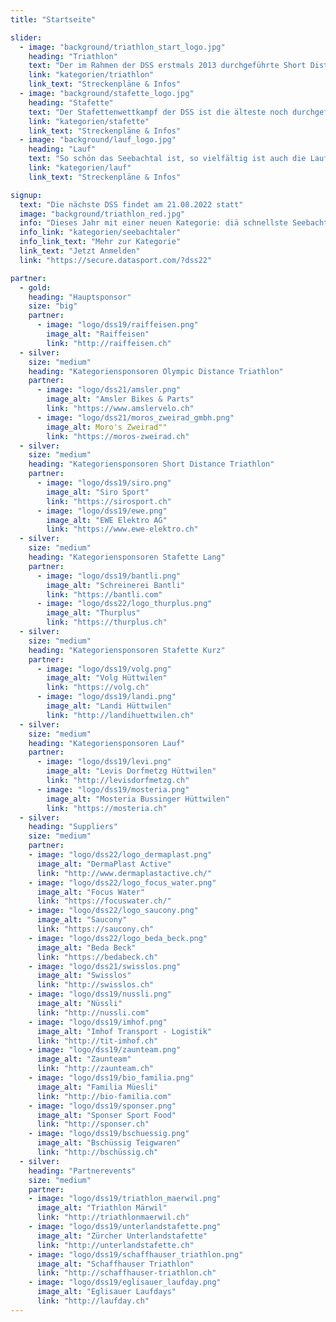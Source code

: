 ```yaml
---
title: "Startseite"

slider:
  - image: "background/triathlon_start_logo.jpg"
    heading: "Triathlon"
    text: "Der im Rahmen der DSS erstmals 2013 durchgeführte Short Distance Triathlon wird seit 2017 auch als Olympische Distanz angeboten. Beide Distanzen haben ihren Reiz. Schau dir die Strecken an; es lohnt sich!"
    link: "kategorien/triathlon"
    link_text: "Streckenpläne & Infos"
  - image: "background/stafette_logo.jpg"
    heading: "Stafette"
    text: "Der Stafettenwettkampf der DSS ist die älteste noch durchgeführte Stafette in der Schweiz. Man staune: 1945 fand die erste Austragung statt!"
    link: "kategorien/stafette"
    link_text: "Streckenpläne & Infos"
  - image: "background/lauf_logo.jpg"
    heading: "Lauf"
    text: "So schön das Seebachtal ist, so vielfältig ist auch die Laufstrecke des Dreiseenlaufs."
    link: "kategorien/lauf"
    link_text: "Streckenpläne & Infos"

signup:
  text: "Die nächste DSS findet am 21.08.2022 statt"
  image: "background/triathlon_red.jpg"
  info: "Dieses Jahr mit einer neuen Kategorie: diä schnellste Seebachtaler:inne! Mehr Infos dazu folgen Mitte Juni auf dieser Website."
  info_link: "kategorien/seebachtaler"
  info_link_text: "Mehr zur Kategorie"
  link_text: "Jetzt Anmelden"
  link: "https://secure.datasport.com/?dss22"

partner:
  - gold:
    heading: "Hauptsponsor"
    size: "big"
    partner:
      - image: "logo/dss19/raiffeisen.png"
        image_alt: "Raiffeisen"
        link: "http://raiffeisen.ch"
  - silver:
    size: "medium"
    heading: "Kategoriensponsoren Olympic Distance Triathlon"
    partner:
      - image: "logo/dss21/amsler.png"
        image_alt: "Amsler Bikes & Parts"
        link: "https://www.amslervelo.ch"
      - image: "logo/dss21/moros_zweirad_gmbh.png"
        image_alt: Moro's Zweirad""
        link: "https://moros-zweirad.ch"
  - silver:
    size: "medium"
    heading: "Kategoriensponsoren Short Distance Triathlon"
    partner:
      - image: "logo/dss19/siro.png"
        image_alt: "Siro Sport"
        link: "https://sirosport.ch"
      - image: "logo/dss19/ewe.png"
        image_alt: "EWE Elektro AG"
        link: "https://www.ewe-elektro.ch"
  - silver:
    size: "medium"
    heading: "Kategoriensponsoren Stafette Lang"
    partner:
      - image: "logo/dss19/bantli.png"
        image_alt: "Schreinerei Bantli"
        link: "https://bantli.com"
      - image: "logo/dss22/logo_thurplus.png"
        image_alt: "Thurplus"
        link: "https://thurplus.ch"
  - silver:
    size: "medium"
    heading: "Kategoriensponsoren Stafette Kurz"
    partner:
      - image: "logo/dss19/volg.png"
        image_alt: "Volg Hüttwilen"
        link: "https://volg.ch"
      - image: "logo/dss19/landi.png"
        image_alt: "Landi Hüttwilen"
        link: "http://landihuettwilen.ch"
  - silver:
    size: "medium"
    heading: "Kategoriensponsoren Lauf"
    partner:
      - image: "logo/dss19/levi.png"
        image_alt: "Levis Dorfmetzg Hüttwilen"
        link: "http://levisdorfmetzg.ch"
      - image: "logo/dss19/mosteria.png"
        image_alt: "Mosteria Bussinger Hüttwilen"
        link: "https://mosteria.ch"
  - silver:
    heading: "Suppliers"
    size: "medium"
    partner:
    - image: "logo/dss22/logo_dermaplast.png"
      image_alt: "DermaPlast Active"
      link: "http://www.dermaplastactive.ch/"
    - image: "logo/dss22/logo_focus_water.png"
      image_alt: "Focus Water"
      link: "https://focuswater.ch/"
    - image: "logo/dss22/logo_saucony.png"
      image_alt: "Saucony"
      link: "https://saucony.ch"
    - image: "logo/dss22/logo_beda_beck.png"
      image_alt: "Beda Beck"
      link: "https://bedabeck.ch"
    - image: "logo/dss21/swisslos.png"
      image_alt: "Swisslos"
      link: "http://swisslos.ch"
    - image: "logo/dss19/nussli.png"
      image_alt: "Nüssli"
      link: "http://nussli.com"
    - image: "logo/dss19/imhof.png"
      image_alt: "Imhof Transport - Logistik"
      link: "http://tit-imhof.ch"
    - image: "logo/dss19/zaunteam.png"
      image_alt: "Zaunteam"
      link: "http://zaunteam.ch"
    - image: "logo/dss19/bio_familia.png"
      image_alt: "Familia Müesli"
      link: "http://bio-familia.com"
    - image: "logo/dss19/sponser.png"
      image_alt: "Sponser Sport Food"
      link: "http://sponser.ch"
    - image: "logo/dss19/bschuessig.png"
      image_alt: "Bschüssig Teigwaren"
      link: "http://bschüssig.ch"
  - silver:
    heading: "Partnerevents"
    size: "medium"
    partner:
    - image: "logo/dss19/triathlon_maerwil.png"
      image_alt: "Triathlon Märwil"
      link: "http://triathlonmaerwil.ch"
    - image: "logo/dss19/unterlandstafette.png"
      image_alt: "Zürcher Unterlandstafette"
      link: "http://unterlandstafette.ch"
    - image: "logo/dss19/schaffhauser_triathlon.png"
      image_alt: "Schaffhauser Triathlon"
      link: "http://schaffhauser-triathlon.ch"
    - image: "logo/dss19/eglisauer_laufday.png"
      image_alt: "Eglisauer Laufdays"
      link: "http://laufday.ch"
---
```

